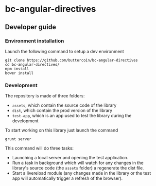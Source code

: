 bc-angular-directives
============================

## Developer guide

### Environment installation

Launch the following command to setup a dev environment

```
git clone https://github.com/buttercoin/bc-angular-directives
cd bc-angular-directives/
npm install
bower install
```


### Development

The repository is made of three folders:
* `assets`, which contain the source code of the library
* `dist`, which contain the prod version of the library
* `test-app`, which is an app used to test the library during the development

To start working on this library just launch the command

```
grunt server
```

This command will do three tasks:
* Launching a local server and opening the test application.
* Run a task in background which will watch for any changes in the library's source code (the `assets` folder) a regenerate the dist file.
* Start a livereload module (any changes made in the library or the test app will automatically trigger a refresh of the browser).